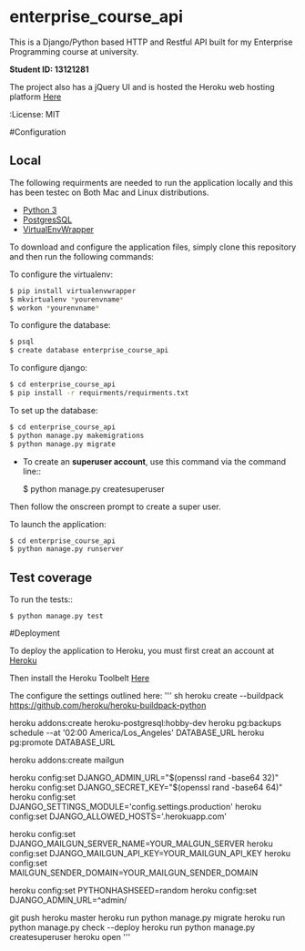 enterprise_course_api
=====================

This is a Django/Python based HTTP and Restful API built for my Enterprise Programming course at university.

**Student ID: 13121281**

The project also has a jQuery UI and is hosted the Heroku web hosting platform [Here](https://aqueous-shore-75997.herokuapp.com) 

:License: MIT

#Configuration

Local
--------
The following requirments are needed to run the application locally and this has been testec on Both Mac and Linux distributions.


* [Python 3](https://www.python.org/downloads/) 
* [PostgresSQL](https://www.postgresql.org/download/)
* [VirtualEnvWrapper](https://virtualenvwrapper.readthedocs.io/en/latest/install.html)

To download and configure the application files, simply clone this repository and then run the following commands:

To configure the virtualenv:
```sh
$ pip install virtualenvwrapper
$ mkvirtualenv *yourenvname*
$ workon *yourenvname*
```

To configure the database:
```sh
$ psql
$ create database enterprise_course_api
```

To configure django:
```sh
$ cd enterprise_course_api
$ pip install -r requirments/requirments.txt
```

To set up the database:
```sh
$ cd enterprise_course_api
$ python manage.py makemigrations
$ python manage.py migrate
```

* To create an **superuser account**, use this command via the command line::

    $ python manage.py createsuperuser

Then follow the onscreen prompt to create a super user.

To launch the application:
```sh
$ cd enterprise_course_api
$ python manage.py runserver
```

Test coverage
--------

To run the tests::

    $ python manage.py test

#Deployment

To deploy the application to Heroku, you must first creat an account at [Heroku](https://www.heroku.com/home)

Then install the Heroku Toolbelt [Here](https://devcenter.heroku.com/articles/heroku-cli)

The configure the settings outlined here:
''' sh
heroku create --buildpack https://github.com/heroku/heroku-buildpack-python

heroku addons:create heroku-postgresql:hobby-dev
heroku pg:backups schedule --at '02:00 America/Los_Angeles' DATABASE_URL
heroku pg:promote DATABASE_URL

heroku addons:create mailgun

heroku config:set DJANGO_ADMIN_URL="$(openssl rand -base64 32)"
heroku config:set DJANGO_SECRET_KEY="$(openssl rand -base64 64)"
heroku config:set DJANGO_SETTINGS_MODULE='config.settings.production'
heroku config:set DJANGO_ALLOWED_HOSTS='.herokuapp.com'

heroku config:set DJANGO_MAILGUN_SERVER_NAME=YOUR_MALGUN_SERVER
heroku config:set DJANGO_MAILGUN_API_KEY=YOUR_MAILGUN_API_KEY
heroku config:set MAILGUN_SENDER_DOMAIN=YOUR_MAILGUN_SENDER_DOMAIN

heroku config:set PYTHONHASHSEED=random
heroku config:set DJANGO_ADMIN_URL=\^admin/

git push heroku master
heroku run python manage.py migrate
heroku run python manage.py check --deploy
heroku run python manage.py createsuperuser
heroku open
'''



